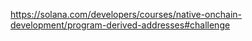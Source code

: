 https://solana.com/developers/courses/native-onchain-development/program-derived-addresses#challenge